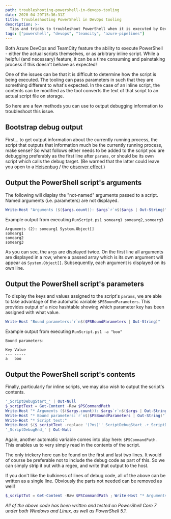 ```yaml
---
path: troubleshooting-powershell-in-devops-tooling
date: 2020-04-29T15:36:31Z
title: Troubleshooting PowerShell in DevOps tooling
description: >-
  Tips and tricks to troubleshoot PowerShell when it is executed by DevOps tools such as TeamCity or Azure DevOps Pipelines.
tags: ["powershell", "devops", "teamcity", "azure-pipelines"]
---
```


Both Azure DevOps and TeamCity feature the ability to execute PowerShell - either the actual scripts themselves, or as arbitrary inline script.
While a helpful (and necessary) feature, it can be a time consuming and painstaking process if this doesn't behave as expected!

One of the issues can be that it is difficult to determine how the script is being executed.
The tooling can pass parameters in such that they are something different to what's expected.
In the case of an inline script, the contents can be modified as the tool converts the text of that script to an actual script file on storage.

So here are a few methods you can use to output debugging information to troubleshoot this issue.

## Bootstrap debug output

First... to get output information about the currently running process, the script that outputs that information much be the currently running process, make sense?
So what follows either needs to be added to the script you are debugging preferably as the first line after `params`, or should be its own script which calls the debug target.
(Be warned that the latter could leave you open to a [Heisenbug](https://en.wikipedia.org/wiki/Heisenbug) / the [observer effect](https://en.wikipedia.org/wiki/Observer_effect_(information_technology)).)

## Output the PowerShell script's arguments

The following will display the "not-named" arguments passed to a script.
Named arguments (i.e. parameters) are not displayed.

```powershell
Write-Host "Arguments ($($args.count)): $args`r`n$($args | Out-String)"
```

Example output from executing `RunScript.ps1 somearg1 somearg2,somearg3`

```
Arguments (2): somearg1 System.Object[]
somearg1
somearg2
somearg3
```

As you can see, the `args` are displayed twice.
On the first line all arguments are displayed in a row, where a passed array which is its own argument will appear as `System.Object[]`.
Subsequently, each argument is displayed on its own line.


## Output the PowerShell script's parameters

To display the keys and values assigned to the script's `params`, we are able to take advantage of the automatic variable `$PSBoundParameters`.
This provides output of a nice hashtable showing which parameter key has been assigned with what value.

```powershell
Write-Host "Bound parameters:`r`n$($PSBoundParameters | Out-String)"
```

Example output from executing `RunScript.ps1 -a "boo"`

```
Bound parameters:

Key Value
--- -----
a   boo
```

## Output the PowerShell script's contents

Finally, particularly for inline scripts, we may also wish to output the script's contents.

```powershell
'_ScriptDebugStart_' | Out-Null
$_scriptText = Get-Content -Raw $PSCommandPath
Write-Host "* Arguments ($($args.count)): $args`r`n$($args | Out-String)"
Write-Host "* Bound parameters:`r`n$($PSBoundParameters | Out-String)"
Write-Host "* Script text:"
Write-Host $($_scriptText -replace '(?ms)''_ScriptDebugStart_.+_ScriptDebugEnd_''[\s|]+\w+\-\w+')
'_ScriptDebugEnd_' | Out-Null
```

Again, another automatic variable comes into play here: `$PSCommandPath`.
This enables us to very simply read in the contents of the script.

The only trickery here can be found on the first and last two lines.
It would of course be preferable not to include the debug code as part of this.
So we can simply strip it out with a regex, and write that output to the host.

If you don't like the bulkiness of lines of debug code, all of the above can be written as a single line. Obviously the parts not needed can be removed as well!

```powershell
$_scriptTxt = Get-Content -Raw $PSCommandPath ; Write-Host "* Arguments ($($args.count)): $args`r`n$($args | Out-String)`r`n* Bound parameters:$($PSBoundParameters | Out-String)* Script text:`r`n$($_scriptTxt -replace '\$_scriptTxt.+')"
```

_All of the above code has been written and tested on PowerShell Core 7 under both Windows and Linux, as well as PowerShell 5.1._
